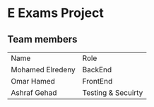 <h1>E Exams Project</h1>

<h2> Team members</h2>

<table>
  <tr>
    <td>Name</td>
    <td>Role</td>
  </tr>  
  
  <tr>
    <td>Mohamed Elredeny</td>
    <td>BackEnd</td>
  </tr> 
  
  <tr>
    <td>Omar Hamed</td>
    <td>FrontEnd</td>
  </tr> 
  
  <tr>
    <td>Ashraf Gehad</td>
    <td>Testing & Secuirty</td>
  </tr> 
 </table>
